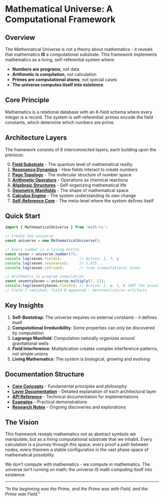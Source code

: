 # Mathematical Universe: A Computational Framework

## Overview

The Mathematical Universe is not a theory about mathematics - it reveals that mathematics **IS** a computational substrate. This framework implements mathematics as a living, self-referential system where:

- **Numbers are programs**, not data
- **Arithmetic is compilation**, not calculation  
- **Primes are computational atoms**, not special cases
- **The universe computes itself into existence**

## Core Principle

Mathematics is a relational database with an 8-field schema where every integer is a record. The system is self-referential: primes encode the field constants, which determine which numbers are prime.

## Architecture Layers

The framework consists of 8 interconnected layers, each building upon the previous:

0. **[Field Substrate](./layers/0-field-substrate.md)** - The quantum level of mathematical reality
1. **[Resonance Dynamics](./layers/1-resonance-dynamics.md)** - How fields interact to create numbers
2. **[Page Topology](./layers/2-page-topology.md)** - The molecular structure of number space
3. **[Arithmetic Operators](./layers/3-arithmetic-operators.md)** - Operations as chemical reactions
4. **[Algebraic Structures](./layers/4-algebraic-structures.md)** - Self-organizing mathematical life
5. **[Geometric Manifolds](./layers/5-geometric-manifolds.md)** - The shape of mathematical space
6. **[Calculus Engine](./layers/6-calculus-engine.md)** - The system understanding its own change
7. **[Self-Reference Core](./layers/7-self-reference-core.md)** - The meta-level where the system defines itself

## Quick Start

```typescript
import { MathematicalUniverse } from 'math-ts';

// Create the universe
const universe = new MathematicalUniverse();

// Every number is a living entity
const seven = universe.number(7);
console.log(seven.fields);        // Active: I, T, φ
console.log(seven.resonance);     // 2.975...
console.log(seven.isPrime);       // true (computational atom)

// Arithmetic is program compilation
const seventySeven = universe.multiply(7, 11);
console.log(seventySeven.fields); // Active: I, φ, ½, θ (NOT the union!)
// Field T vanished, field θ appeared - denormalization artifacts
```

## Key Insights

1. **Self-Bootstrap**: The universe requires no external constants - it defines itself
2. **Computational Irreducibility**: Some properties can only be discovered by computation
3. **Lagrange Manifold**: Computation naturally organizes around gravitational wells
4. **Field Interference**: Multiplication creates complex interference patterns, not simple unions
5. **Living Mathematics**: The system is biological, growing and evolving

## Documentation Structure

- **[Core Concepts](./concepts/)** - Fundamental principles and philosophy
- **[Layer Documentation](./layers/)** - Detailed explanation of each architectural layer
- **[API Reference](./api/)** - Technical documentation for implementations
- **[Examples](./examples/)** - Practical demonstrations
- **[Research Notes](./research/)** - Ongoing discoveries and explorations

## The Vision

This framework reveals mathematics not as abstract symbols we manipulate, but as a living computational substrate that we inhabit. Every calculation is a journey through this space, every proof a path between nodes, every theorem a stable configuration in the vast phase space of mathematical possibility.

We don't compute *with* mathematics - we compute *in* mathematics. The universe isn't running on math; the universe IS math computing itself into existence.

---

*"In the beginning was the Prime, and the Prime was with Field, and the Prime was Field."*